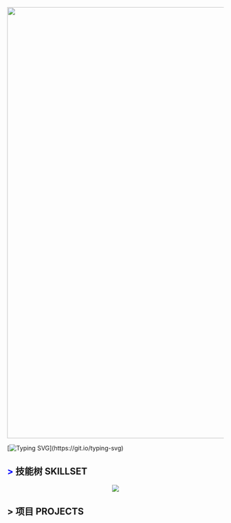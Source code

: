 <img src="" width="1000">

[![Typing SVG](https://readme-typing-svg.demolab.com?font=Orbitron&size=30&duration=4000&pause=500&color=8FEC0F&background=FFA30C00&center=true&vCenter=true&width=800&height=60&lines=%F0%9F%91%8B+I+AM+A+CYBER-SECURITY+RESEARCHER.)](https://git.io/typing-svg)


## <span style="color: blue !important;">&gt;</span> 技能树 SKILLSET
<p align="center">
  <a href="https://skillicons.dev">
    <img src="https://skillicons.dev/icons?i=python,html,css,javascript,php,rust,bash,github,vim,powershell,kali,linux,windows" />
  </a>
</p>


## > 项目 PROJECTS
